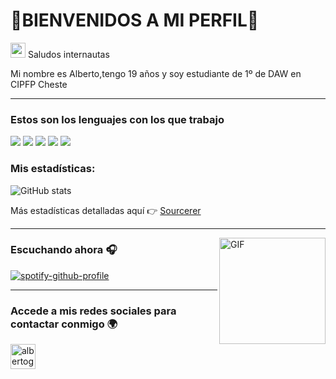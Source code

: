 # 🔌BIENVENIDOS A MI PERFIL🔌
<img src="https://github.com/TheDudeThatCode/TheDudeThatCode/blob/master/Assets/Earth.gif" width="24px"> Saludos internautas 

Mi nombre es Alberto,tengo 19 años y soy estudiante de 1º de DAW en CIPFP Cheste

---

### Estos son los lenguajes con los que trabajo

<img src = "https://img.shields.io/badge/-HTML5-E34F26?style=flat&logo=html5&logoColor=white"> <img src="http://img.shields.io/badge/-Java-F89820?style=flat&logo=java&logoColor=white"> <img src = "https://img.shields.io/badge/-CSS3-1572B6?style=flat&logo=css3&logoColor=white"> <img src="http://img.shields.io/badge/-Git-F1502F?style=flat&logo=git&logoColor=FFFFFF"> <img src="http://img.shields.io/badge/-Github-000000?style=flat&logo=github&logoColor=FFFFFF">



### Mis estadísticas:

![GitHub stats](https://github-readme-stats.vercel.app/api?username=alberticoo&show_icons=true&hide_border=true)

Más estadísticas detalladas aquí :point_right: [Sourcerer](https://sourcerer.io/aalberticoo)

---

<img align="right" alt="GIF" height="170px" src="https://media.giphy.com/media/J5B1Y8QZnzXXbLQIBu/giphy.gif" />

### Escuchando ahora 🎧

[![spotify-github-profile](https://spotify-github-profile.vercel.app/api/view?uid=walber23&cover_image=true&theme=novatorem&show_offline=false&background_color=ff47e7&interchange=false&bar_color=ffffff&bar_color_cover=true)](https://spotify-github-profile.vercel.app/api/view?uid=walber23&redirect=true)

---

### Accede a mis redes sociales para contactar conmigo 🌍

<img align="left" alt="albertogaaldon | Instagram" width="40px" src="https://thumbs.gfycat.com/OrnateOrneryFoal-max-1mb.gif" />

